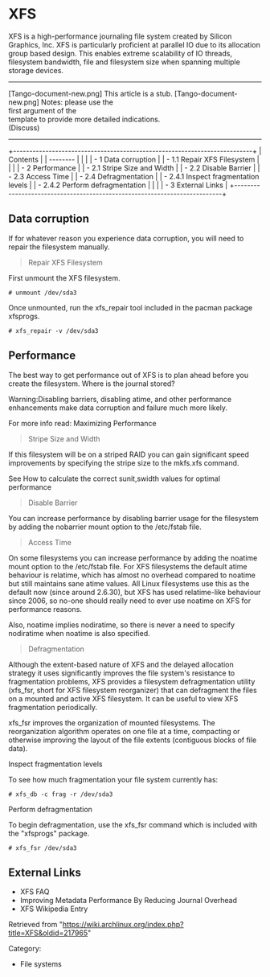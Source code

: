 XFS
===

XFS is a high-performance journaling file system created by Silicon
Graphics, Inc. XFS is particularly proficient at parallel IO due to its
allocation group based design. This enables extreme scalability of IO
threads, filesystem bandwidth, file and filesystem size when spanning
multiple storage devices.

  ------------------------ ------------------------ ------------------------
  [Tango-document-new.png] This article is a stub.  [Tango-document-new.png]
                           Notes: please use the    
                           first argument of the    
                           template to provide more 
                           detailed indications.    
                           (Discuss)                
  ------------------------ ------------------------ ------------------------

+--------------------------------------------------------------------------+
| Contents                                                                 |
| --------                                                                 |
|                                                                          |
| -   1 Data corruption                                                    |
|     -   1.1 Repair XFS Filesystem                                        |
|                                                                          |
| -   2 Performance                                                        |
|     -   2.1 Stripe Size and Width                                        |
|     -   2.2 Disable Barrier                                              |
|     -   2.3 Access Time                                                  |
|     -   2.4 Defragmentation                                              |
|         -   2.4.1 Inspect fragmentation levels                           |
|         -   2.4.2 Perform defragmentation                                |
|                                                                          |
| -   3 External Links                                                     |
+--------------------------------------------------------------------------+

Data corruption
---------------

If for whatever reason you experience data corruption, you will need to
repair the filesystem manually.

> Repair XFS Filesystem

First unmount the XFS filesystem.

    # unmount /dev/sda3

Once unmounted, run the xfs_repair tool included in the pacman package
xfsprogs.

    # xfs_repair -v /dev/sda3

Performance
-----------

The best way to get performance out of XFS is to plan ahead before you
create the filesystem. Where is the journal stored?

Warning:Disabling barriers, disabling atime, and other performance
enhancements make data corruption and failure much more likely.

For more info read: Maximizing Performance

> Stripe Size and Width

If this filesystem will be on a striped RAID you can gain significant
speed improvements by specifying the stripe size to the mkfs.xfs
command.

See How to calculate the correct sunit,swidth values for optimal
performance

> Disable Barrier

You can increase performance by disabling barrier usage for the
filesystem by adding the nobarrier mount option to the /etc/fstab file.

> Access Time

On some filesystems you can increase performance by adding the noatime
mount option to the /etc/fstab file. For XFS filesystems the default
atime behaviour is relatime, which has almost no overhead compared to
noatime but still maintains sane atime values. All Linux filesystems use
this as the default now (since around 2.6.30), but XFS has used
relatime-like behaviour since 2006, so no-one should really need to ever
use noatime on XFS for performance reasons.

Also, noatime implies nodiratime, so there is never a need to specify
nodiratime when noatime is also specified.

> Defragmentation

Although the extent-based nature of XFS and the delayed allocation
strategy it uses significantly improves the file system's resistance to
fragmentation problems, XFS provides a filesystem defragmentation
utility (xfs_fsr, short for XFS filesystem reorganizer) that can
defragment the files on a mounted and active XFS filesystem. It can be
useful to view XFS fragmentation periodically.

xfs_fsr improves the organization of mounted filesystems. The
reorganization algorithm operates on one file at a time, compacting or
otherwise improving the layout of the file extents (contiguous blocks of
file data).

Inspect fragmentation levels

To see how much fragmentation your file system currently has:

    # xfs_db -c frag -r /dev/sda3

Perform defragmentation

To begin defragmentation, use the xfs_fsr command which is included with
the "xfsprogs" package.

    # xfs_fsr /dev/sda3

External Links
--------------

-   XFS FAQ
-   Improving Metadata Performance By Reducing Journal Overhead
-   XFS Wikipedia Entry

Retrieved from
"https://wiki.archlinux.org/index.php?title=XFS&oldid=217965"

Category:

-   File systems
